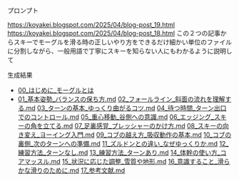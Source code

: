 
プロンプト

https://koyakei.blogspot.com/2025/04/blog-post_19.html
https://koyakei.blogspot.com/2025/04/blog-post_18.html
この２つの記事からスキーでモーグルを滑る時の正しいやり方をできるだけ細かい単位のファイルに分割しながら、一般用語で丁寧にスキーを知らない人にもわかるように説明して

生成結果

- [00_はじめに_モーグルとは](generating_with_ai/manus/result/00.md)
- [01_基本姿勢_バランスの保ち方.md](generating_with_ai/manus/result/01.md)
[02_フォールライン_斜面の流れを理解する.md](generating_with_ai/manus/result/02.md)
[03_ターンの基本_ゆっくり曲がるコツ.md](generating_with_ai/manus/result/03.md)
[04_待つ時間_ターン出口でのコントロール.md](generating_with_ai/manus/result/04_%E5%BE%85%E3%81%A4%E6%99%82%E9%96%93_%E3%82%BF%E3%83%BC%E3%83%B3%E5%87%BA%E5%8F%A3%E3%81%A6%E3%82%99%E3%81%AE%E3%82%B3%E3%83%B3%E3%83%88%E3%83%AD%E3%83%BC%E3%83%AB.md)
[05_重心移動_谷側への意識.md](generating_with_ai/manus/result/05_%E9%87%8D%E5%BF%83%E7%A7%BB%E5%8B%95_%E8%B0%B7%E5%81%B4%E3%81%B8%E3%81%AE%E6%84%8F%E8%AD%98.md)
[06_エッジング_スキーの角を立てる.md](generating_with_ai/manus/result/06_%E3%82%A8%E3%83%83%E3%82%B7%E3%82%99%E3%83%B3%E3%82%AF%E3%82%99_%E3%82%B9%E3%82%AD%E3%83%BC%E3%81%AE%E8%A7%92%E3%82%92%E7%AB%8B%E3%81%A6%E3%82%8B.md)
[07_足裏感覚_プレッシャーのかけ方.md](generating_with_ai/manus/result/07_%E8%B6%B3%E8%A3%8F%E6%84%9F%E8%A6%9A_%E3%83%95%E3%82%9A%E3%83%AC%E3%83%83%E3%82%B7%E3%83%A3%E3%83%BC%E3%81%AE%E3%81%8B%E3%81%91%E6%96%B9.md)
[08_スキーの向き変え_ヨーイング入門.md](generating_with_ai/manus/result/08_%E3%82%B9%E3%82%AD%E3%83%BC%E3%81%AE%E5%90%91%E3%81%8D%E5%A4%89%E3%81%88_%E3%83%A8%E3%83%BC%E3%82%A4%E3%83%B3%E3%82%AF%E3%82%99%E5%85%A5%E9%96%80.md)
[09_コブの越え方_吸収動作の基本.md](generating_with_ai/manus/result/09_%E3%82%B3%E3%83%95%E3%82%99%E3%81%AE%E8%B6%8A%E3%81%88%E6%96%B9_%E5%90%B8%E5%8F%8E%E5%8B%95%E4%BD%9C%E3%81%AE%E5%9F%BA%E6%9C%AC.md)
[10_コブの裏側_次のターンへの準備.md](generating_with_ai/manus/result/10_%E3%82%B3%E3%83%95%E3%82%99%E3%81%AE%E8%A3%8F%E5%81%B4_%E6%AC%A1%E3%81%AE%E3%82%BF%E3%83%BC%E3%83%B3%E3%81%B8%E3%81%AE%E6%BA%96%E5%82%99.md)
[11_ズルドンとの違い_なぜゆっくりか.md](generating_with_ai/manus/result/11_%E3%82%B9%E3%82%99%E3%83%AB%E3%83%88%E3%82%99%E3%83%B3%E3%81%A8%E3%81%AE%E9%81%95%E3%81%84_%E3%81%AA%E3%81%9B%E3%82%99%E3%82%86%E3%81%A3%E3%81%8F%E3%82%8A%E3%81%8B.md)
[12_練習方法_ターンなし.md](generating_with_ai/manus/result/12_%E7%B7%B4%E7%BF%92%E6%96%B9%E6%B3%95_%E3%82%BF%E3%83%BC%E3%83%B3%E3%81%AA%E3%81%97.md)
[13_練習方法_ターンあり.md](generating_with_ai/manus/result/13_%E7%B7%B4%E7%BF%92%E6%96%B9%E6%B3%95_%E3%82%BF%E3%83%BC%E3%83%B3%E3%81%82%E3%82%8A.md)
[14_体幹の使い方_コアマッスル.md](generating_with_ai/manus/result/14_%E4%BD%93%E5%B9%B9%E3%81%AE%E4%BD%BF%E3%81%84%E6%96%B9_%E3%82%B3%E3%82%A2%E3%83%9E%E3%83%83%E3%82%B9%E3%83%AB.md)
[15_状況に応じた調整_雪質や地形.md](generating_with_ai/manus/result/15_%E7%8A%B6%E6%B3%81%E3%81%AB%E5%BF%9C%E3%81%97%E3%82%99%E3%81%9F%E8%AA%BF%E6%95%B4_%E9%9B%AA%E8%B3%AA%E3%82%84%E5%9C%B0%E5%BD%A2.md)
[16_意識すること_滑らかな滑りのために.md](generating_with_ai/manus/result/16_%E6%84%8F%E8%AD%98%E3%81%99%E3%82%8B%E3%81%93%E3%81%A8_%E6%BB%91%E3%82%89%E3%81%8B%E3%81%AA%E6%BB%91%E3%82%8A%E3%81%AE%E3%81%9F%E3%82%81%E3%81%AB.md)
[17_参考文献.md](generating_with_ai/manus/result/17_%E5%8F%82%E8%80%83%E6%96%87%E7%8C%AE.md)